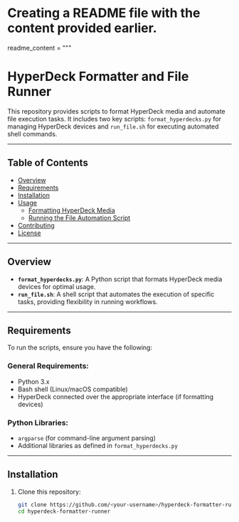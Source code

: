 # Creating a README file with the content provided earlier.
readme_content = """
# HyperDeck Formatter and File Runner

This repository provides scripts to format HyperDeck media and automate file execution tasks. It includes two key scripts: `format_hyperdecks.py` for managing HyperDeck devices and `run_file.sh` for executing automated shell commands.

---

## Table of Contents

- [Overview](#overview)
- [Requirements](#requirements)
- [Installation](#installation)
- [Usage](#usage)
  - [Formatting HyperDeck Media](#formatting-hyperdeck-media)
  - [Running the File Automation Script](#running-the-file-automation-script)
- [Contributing](#contributing)
- [License](#license)

---

## Overview

- **`format_hyperdecks.py`**: A Python script that formats HyperDeck media devices for optimal usage.
- **`run_file.sh`**: A shell script that automates the execution of specific tasks, providing flexibility in running workflows.

---

## Requirements

To run the scripts, ensure you have the following:

### General Requirements:
- Python 3.x
- Bash shell (Linux/macOS compatible)
- HyperDeck connected over the appropriate interface (if formatting devices)

### Python Libraries:
- `argparse` (for command-line argument parsing)
- Additional libraries as defined in `format_hyperdecks.py`

---

## Installation

1. Clone this repository:
   ```bash
   git clone https://github.com/<your-username>/hyperdeck-formatter-runner.git
   cd hyperdeck-formatter-runner
